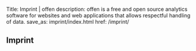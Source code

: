 Title: Imprint | offen
description: offen is a free and open source analytics software for websites and web applications that allows respectful handling of data.
save_as: imprint/index.html
href: /imprint/

## Imprint
